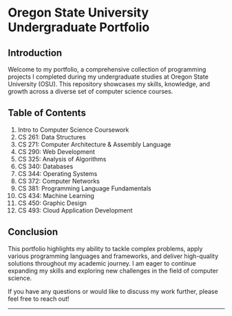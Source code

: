 # Oregon State University Undergraduate Portfolio

## Introduction

Welcome to my portfolio, a comprehensive collection of programming projects I completed during my undergraduate studies at Oregon State University (OSU). This repository showcases my skills, knowledge, and growth across a diverse set of computer science courses.

## Table of Contents

1. Intro to Computer Science Coursework  
2. CS 261: Data Structures  
3. CS 271: Computer Architecture & Assembly Language  
4. CS 290: Web Development  
5. CS 325: Analysis of Algorithms  
6. CS 340: Databases  
7. CS 344: Operating Systems  
8. CS 372: Computer Networks  
9. CS 381: Programming Language Fundamentals  
10. CS 434: Machine Learning  
11. CS 450: Graphic Design  
12. CS 493: Cloud Application Development  

## Conclusion

This portfolio highlights my ability to tackle complex problems, apply various programming languages and frameworks, and deliver high-quality solutions throughout my academic journey. I am eager to continue expanding my skills and exploring new challenges in the field of computer science.

If you have any questions or would like to discuss my work further, please feel free to reach out!

---

